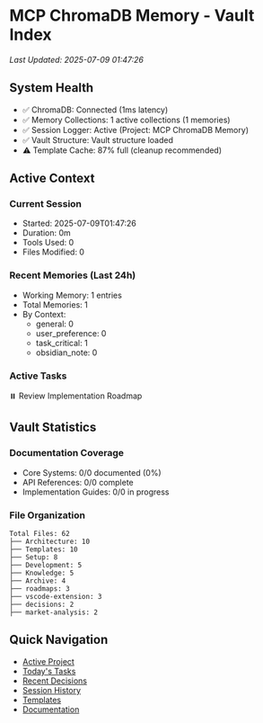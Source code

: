 # MCP ChromaDB Memory - Vault Index
*Last Updated: 2025-07-09 01:47:26*

## System Health
- ✅ ChromaDB: Connected (1ms latency)
- ✅ Memory Collections: 1 active collections (1 memories)
- ✅ Session Logger: Active (Project: MCP ChromaDB Memory)
- ✅ Vault Structure: Vault structure loaded
- ⚠️ Template Cache: 87% full (cleanup recommended)

## Active Context
### Current Session
- Started: 2025-07-09T01:47:26
- Duration: 0m
- Tools Used: 0
- Files Modified: 0

### Recent Memories (Last 24h)
- Working Memory: 1 entries
- Total Memories: 1
- By Context:
  - general: 0
  - user_preference: 0
  - task_critical: 1
  - obsidian_note: 0

### Active Tasks
⏸️ Review Implementation Roadmap

## Vault Statistics
### Documentation Coverage
- Core Systems: 0/0 documented (0%)
- API References: 0/0 complete
- Implementation Guides: 0/0 in progress

### File Organization
```
Total Files: 62
├── Architecture: 10
├── Templates: 10
├── Setup: 8
├── Development: 5
├── Knowledge: 5
├── Archive: 4
├── roadmaps: 3
├── vscode-extension: 3
├── decisions: 2
├── market-analysis: 2
```

## Quick Navigation
- [Active Project](./Project_Context/vault/10-Active-Projects/MCP-ChromaDB-Memory/)
- [Today's Tasks](./Project_Context/vault/70-Task-Management/current-sprint.md)
- [Recent Decisions](./Project_Context/vault/Architecture/decisions/)
- [Session History](./Project_Context/vault/Sessions/)
- [Templates](./Project_Context/vault/Templates/)
- [Documentation](./Project_Context/vault/60-Reference-Documentation/)

